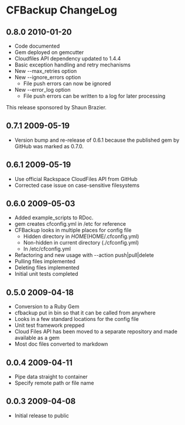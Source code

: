 CFBackup ChangeLog
==================

0.8.0 2010-01-20
-----------------
* Code documented
* Gem deployed on gemcutter
* Cloudfiles API dependency updated to 1.4.4
* Basic exception handling and retry mechanisms
* New --max_retries option
* New --ignore_errors option
  * File push errors can now be ignored
* New --error_log option
  * File push errors can be written to a log for later processing
  
This release sponsored by Shaun Brazier.

0.7.1 2009-05-19
-----------------
* Version bump and re-release of 0.6.1 because the published gem by GitHub was marked as 0.7.0.

0.6.1 2009-05-19
-----------------
* Use official Rackspace CloudFiles API from GitHub
* Corrected case issue on case-sensitive filesystems

0.6.0 2009-05-03
-----------------
* Added example_scripts to RDoc.
* gem creates cfconfig.yml in /etc for reference
* CFBackup looks in multiple places for config file
  * Hidden directory in $HOME ($HOME/.cfconfig.yml)
  * Non-hidden in current directory (./cfconfig.yml)
  * In /etc/cfconfig.yml
* Refactoring and new usage with --action push|pull|delete
* Pulling files implemented
* Deleting files implemented
* Initial unit tests completed

0.5.0 2009-04-18
-----------------

* Conversion to a Ruby Gem
* cfbackup put in bin so that it can be called from anywhere
* Looks in a few standard locations for the config file
* Unit test framework prepped
* Cloud Files API has been moved to a separate repository and made available as a gem
* Most doc files converted to markdown

0.0.4 2009-04-11
-----------------

* Pipe data straight to container
* Specify remote path or file name

0.0.3 2009-04-08
-------------------

* Initial release to public
